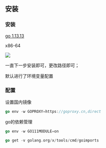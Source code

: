 ## 安装

### 安装

[go 1.13.13](https://golang.org/dl/)

x86-64    



![](https://raw.githubusercontent.com/matt17du/img/main/img/20210420150359.png)



一直下一步安装即可，更改路径即可；

默认进行了环境变量配置



### 配置



设置国内镜像

```go
go env -w GOPROXY=https://goproxy.cn,direct
```

go的依赖管理

```go
go env -w GO111MODULE=on
```









```go
go get -v golang.org/x/tools/cmd/goimports 
```

